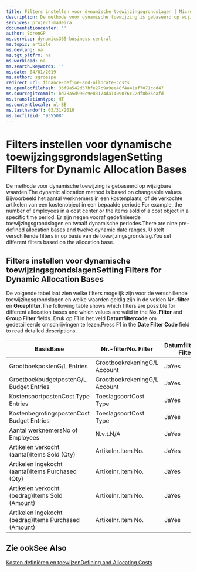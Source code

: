 ```yaml
---
title: Filters instellen voor dynamische toewijzingsgrondslagen | Microsoft Docs
description: De methode voor dynamische toewijzing is gebaseerd op wijzigbare waarden. Bijvoorbeeld het aantal werknemers in een kostenplaats, of de verkochte artikelen van een kostenobject in een bepaalde periode. Er zijn negen vooraf gedefinieerde toewijzingsgrondslagen en twaalf dynamische periodes. U stelt verschillende filters in op basis van de toewijzingsgrondslag.
services: project-madeira
documentationcenter: ''
author: SorenGP
ms.service: dynamics365-business-central
ms.topic: article
ms.devlang: na
ms.tgt_pltfrm: na
ms.workload: na
ms.search.keywords: ''
ms.date: 04/01/2019
ms.author: sgroespe
redirect_url: finance-define-and-allocate-costs
ms.openlocfilehash: 35f9a542d57bfe27c9a9ee48f4a41af7071cdd47
ms.sourcegitcommit: bd78a5d990c9e83174da1409076c22df8b35eafd
ms.translationtype: HT
ms.contentlocale: nl-BE
ms.lasthandoff: 03/31/2019
ms.locfileid: "935508"
---
```

# <a name="setting-filters-for-dynamic-allocation-bases"></a><span data-ttu-id="b2c04-106">Filters instellen voor dynamische toewijzingsgrondslagen</span><span class="sxs-lookup"><span data-stu-id="b2c04-106">Setting Filters for Dynamic Allocation Bases</span></span>
<span data-ttu-id="b2c04-107">De methode voor dynamische toewijzing is gebaseerd op wijzigbare waarden.</span><span class="sxs-lookup"><span data-stu-id="b2c04-107">The dynamic allocation method is based on changeable values.</span></span> <span data-ttu-id="b2c04-108">Bijvoorbeeld het aantal werknemers in een kostenplaats, of de verkochte artikelen van een kostenobject in een bepaalde periode.</span><span class="sxs-lookup"><span data-stu-id="b2c04-108">For example, the number of employees in a cost center or the items sold of a cost object in a specific time period.</span></span> <span data-ttu-id="b2c04-109">Er zijn negen vooraf gedefinieerde toewijzingsgrondslagen en twaalf dynamische periodes.</span><span class="sxs-lookup"><span data-stu-id="b2c04-109">There are nine pre-defined allocation bases and twelve dynamic date ranges.</span></span> <span data-ttu-id="b2c04-110">U stelt verschillende filters in op basis van de toewijzingsgrondslag.</span><span class="sxs-lookup"><span data-stu-id="b2c04-110">You set different filters based on the allocation base.</span></span>  

## <a name="setting-filters-for-dynamic-allocation-bases"></a><span data-ttu-id="b2c04-111">Filters instellen voor dynamische toewijzingsgrondslagen</span><span class="sxs-lookup"><span data-stu-id="b2c04-111">Setting Filters for Dynamic Allocation Bases</span></span>  
 <span data-ttu-id="b2c04-112">De volgende tabel laat zien welke filters mogelijk zijn voor de verschillende toewijzingsgrondslagen en welke waarden geldig zijn in de velden **Nr.-filter** en **Groepfilter**.</span><span class="sxs-lookup"><span data-stu-id="b2c04-112">The following table shows which filters are possible for different allocation bases and which values are valid in the **No. Filter** and **Group Filter** fields.</span></span> <span data-ttu-id="b2c04-113">Druk op F1 in het veld **Datumfiltercode** om gedetailleerde omschrijvingen te lezen.</span><span class="sxs-lookup"><span data-stu-id="b2c04-113">Press F1 in the **Date Filter Code** field to read detailed descriptions.</span></span>  

|<span data-ttu-id="b2c04-114">**Basis**</span><span class="sxs-lookup"><span data-stu-id="b2c04-114">**Base**</span></span>|<span data-ttu-id="b2c04-115">**Nr.-filter**</span><span class="sxs-lookup"><span data-stu-id="b2c04-115">**No. Filter**</span></span>|<span data-ttu-id="b2c04-116">**Datumfiltercode**</span><span class="sxs-lookup"><span data-stu-id="b2c04-116">**Date Filter Code**</span></span>|<span data-ttu-id="b2c04-117">**Kostenplaatsfilter**</span><span class="sxs-lookup"><span data-stu-id="b2c04-117">**Cost Center Filter**</span></span>|<span data-ttu-id="b2c04-118">**Kostenobjectfilter**</span><span class="sxs-lookup"><span data-stu-id="b2c04-118">**Cost Object Filter**</span></span>|<span data-ttu-id="b2c04-119">**Groepfilter**</span><span class="sxs-lookup"><span data-stu-id="b2c04-119">**Group Filter**</span></span>|  
|--------------|----------------------------------------|----------------------------------------------|------------------------------------------------|------------------------------------------------|------------------------------------------|  
|<span data-ttu-id="b2c04-120">Grootboekposten</span><span class="sxs-lookup"><span data-stu-id="b2c04-120">G/L Entries</span></span>|<span data-ttu-id="b2c04-121">Grootboekrekening</span><span class="sxs-lookup"><span data-stu-id="b2c04-121">G/L Account</span></span>|<span data-ttu-id="b2c04-122">Ja</span><span class="sxs-lookup"><span data-stu-id="b2c04-122">Yes</span></span>|<span data-ttu-id="b2c04-123">Ja</span><span class="sxs-lookup"><span data-stu-id="b2c04-123">Yes</span></span>|<span data-ttu-id="b2c04-124">Ja</span><span class="sxs-lookup"><span data-stu-id="b2c04-124">Yes</span></span>|<span data-ttu-id="b2c04-125">N.v.t.</span><span class="sxs-lookup"><span data-stu-id="b2c04-125">N/A</span></span>|  
|<span data-ttu-id="b2c04-126">Grootboekbudgetposten</span><span class="sxs-lookup"><span data-stu-id="b2c04-126">G/L Budget Entries</span></span>|<span data-ttu-id="b2c04-127">Grootboekrekening</span><span class="sxs-lookup"><span data-stu-id="b2c04-127">G/L Account</span></span>|<span data-ttu-id="b2c04-128">Ja</span><span class="sxs-lookup"><span data-stu-id="b2c04-128">Yes</span></span>|<span data-ttu-id="b2c04-129">Ja</span><span class="sxs-lookup"><span data-stu-id="b2c04-129">Yes</span></span>|<span data-ttu-id="b2c04-130">Ja</span><span class="sxs-lookup"><span data-stu-id="b2c04-130">Yes</span></span>|<span data-ttu-id="b2c04-131">Budgetnaam</span><span class="sxs-lookup"><span data-stu-id="b2c04-131">G/L Budget Name</span></span>|  
|<span data-ttu-id="b2c04-132">Kostensoortposten</span><span class="sxs-lookup"><span data-stu-id="b2c04-132">Cost Type Entries</span></span>|<span data-ttu-id="b2c04-133">Toeslagsoort</span><span class="sxs-lookup"><span data-stu-id="b2c04-133">Cost Type</span></span>|<span data-ttu-id="b2c04-134">Ja</span><span class="sxs-lookup"><span data-stu-id="b2c04-134">Yes</span></span>|<span data-ttu-id="b2c04-135">Ja</span><span class="sxs-lookup"><span data-stu-id="b2c04-135">Yes</span></span>|<span data-ttu-id="b2c04-136">Ja</span><span class="sxs-lookup"><span data-stu-id="b2c04-136">Yes</span></span>|<span data-ttu-id="b2c04-137">N.v.t.</span><span class="sxs-lookup"><span data-stu-id="b2c04-137">N/A</span></span>|  
|<span data-ttu-id="b2c04-138">Kostenbegrotingsposten</span><span class="sxs-lookup"><span data-stu-id="b2c04-138">Cost Budget Entries</span></span>|<span data-ttu-id="b2c04-139">Toeslagsoort</span><span class="sxs-lookup"><span data-stu-id="b2c04-139">Cost Type</span></span>|<span data-ttu-id="b2c04-140">Ja</span><span class="sxs-lookup"><span data-stu-id="b2c04-140">Yes</span></span>|<span data-ttu-id="b2c04-141">Ja</span><span class="sxs-lookup"><span data-stu-id="b2c04-141">Yes</span></span>|<span data-ttu-id="b2c04-142">Ja</span><span class="sxs-lookup"><span data-stu-id="b2c04-142">Yes</span></span>|<span data-ttu-id="b2c04-143">Budget</span><span class="sxs-lookup"><span data-stu-id="b2c04-143">Budget Name</span></span>|  
|<span data-ttu-id="b2c04-144">Aantal werknemers</span><span class="sxs-lookup"><span data-stu-id="b2c04-144">No of Employees</span></span>|<span data-ttu-id="b2c04-145">N.v.t.</span><span class="sxs-lookup"><span data-stu-id="b2c04-145">N/A</span></span>|<span data-ttu-id="b2c04-146">Ja</span><span class="sxs-lookup"><span data-stu-id="b2c04-146">Yes</span></span>|<span data-ttu-id="b2c04-147">Ja</span><span class="sxs-lookup"><span data-stu-id="b2c04-147">Yes</span></span>|<span data-ttu-id="b2c04-148">Ja</span><span class="sxs-lookup"><span data-stu-id="b2c04-148">Yes</span></span>|<span data-ttu-id="b2c04-149">N.v.t.</span><span class="sxs-lookup"><span data-stu-id="b2c04-149">N/A</span></span>|  
|<span data-ttu-id="b2c04-150">Artikelen verkocht (aantal)</span><span class="sxs-lookup"><span data-stu-id="b2c04-150">Items Sold (Qty)</span></span>|<span data-ttu-id="b2c04-151">Artikelnr.</span><span class="sxs-lookup"><span data-stu-id="b2c04-151">Item No.</span></span>|<span data-ttu-id="b2c04-152">Ja</span><span class="sxs-lookup"><span data-stu-id="b2c04-152">Yes</span></span>|<span data-ttu-id="b2c04-153">Ja</span><span class="sxs-lookup"><span data-stu-id="b2c04-153">Yes</span></span>|<span data-ttu-id="b2c04-154">Ja</span><span class="sxs-lookup"><span data-stu-id="b2c04-154">Yes</span></span>|<span data-ttu-id="b2c04-155">Voorraadboekingsgroep</span><span class="sxs-lookup"><span data-stu-id="b2c04-155">Inventory Posting Group</span></span>|  
|<span data-ttu-id="b2c04-156">Artikelen ingekocht (aantal)</span><span class="sxs-lookup"><span data-stu-id="b2c04-156">Items Purchased (Qty)</span></span>|<span data-ttu-id="b2c04-157">Artikelnr.</span><span class="sxs-lookup"><span data-stu-id="b2c04-157">Item No.</span></span>|<span data-ttu-id="b2c04-158">Ja</span><span class="sxs-lookup"><span data-stu-id="b2c04-158">Yes</span></span>|<span data-ttu-id="b2c04-159">Ja</span><span class="sxs-lookup"><span data-stu-id="b2c04-159">Yes</span></span>|<span data-ttu-id="b2c04-160">Ja</span><span class="sxs-lookup"><span data-stu-id="b2c04-160">Yes</span></span>|<span data-ttu-id="b2c04-161">Voorraadboekingsgroep</span><span class="sxs-lookup"><span data-stu-id="b2c04-161">Inventory Posting Group</span></span>|  
|<span data-ttu-id="b2c04-162">Artikelen verkocht (bedrag)</span><span class="sxs-lookup"><span data-stu-id="b2c04-162">Items Sold (Amount)</span></span>|<span data-ttu-id="b2c04-163">Artikelnr.</span><span class="sxs-lookup"><span data-stu-id="b2c04-163">Item No.</span></span>|<span data-ttu-id="b2c04-164">Ja</span><span class="sxs-lookup"><span data-stu-id="b2c04-164">Yes</span></span>|<span data-ttu-id="b2c04-165">Ja</span><span class="sxs-lookup"><span data-stu-id="b2c04-165">Yes</span></span>|<span data-ttu-id="b2c04-166">Ja</span><span class="sxs-lookup"><span data-stu-id="b2c04-166">Yes</span></span>|<span data-ttu-id="b2c04-167">Voorraadboekingsgroep</span><span class="sxs-lookup"><span data-stu-id="b2c04-167">Inventory Posting Group</span></span>|  
|<span data-ttu-id="b2c04-168">Artikelen ingekocht (bedrag)</span><span class="sxs-lookup"><span data-stu-id="b2c04-168">Items Purchased (Amount)</span></span>|<span data-ttu-id="b2c04-169">Artikelnr.</span><span class="sxs-lookup"><span data-stu-id="b2c04-169">Item No.</span></span>|<span data-ttu-id="b2c04-170">Ja</span><span class="sxs-lookup"><span data-stu-id="b2c04-170">Yes</span></span>|<span data-ttu-id="b2c04-171">Ja</span><span class="sxs-lookup"><span data-stu-id="b2c04-171">Yes</span></span>|<span data-ttu-id="b2c04-172">Ja</span><span class="sxs-lookup"><span data-stu-id="b2c04-172">Yes</span></span>|<span data-ttu-id="b2c04-173">Voorraadboekingsgroep</span><span class="sxs-lookup"><span data-stu-id="b2c04-173">Inventory Posting Group</span></span>|  

## <a name="see-also"></a><span data-ttu-id="b2c04-174">Zie ook</span><span class="sxs-lookup"><span data-stu-id="b2c04-174">See Also</span></span>  
[<span data-ttu-id="b2c04-175">Kosten definiëren en toewijzen</span><span class="sxs-lookup"><span data-stu-id="b2c04-175">Defining and Allocating Costs</span></span>](finance-define-and-allocate-costs.md)

